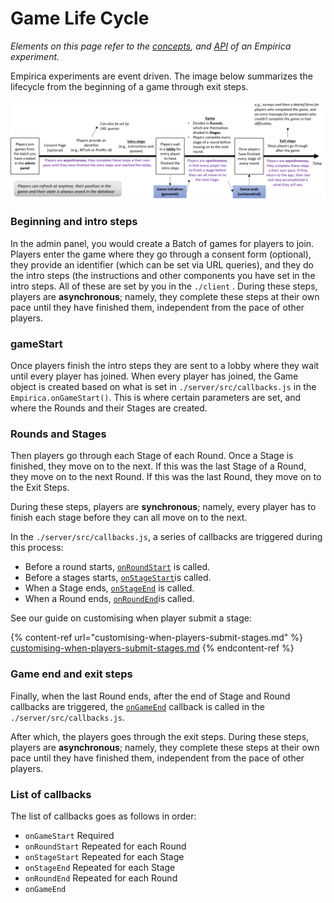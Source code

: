 # Game Life Cycle

_Elements on this page refer to the_ [_concepts_](../concepts.md)_, and_ [_API_](../api/) _of an Empirica experiment._

Empirica experiments are event driven. The image below summarizes the lifecycle from the beginning of a game through exit steps.

![](<../../.gitbook/assets/Picture3 (2).png>)

### Beginning and intro steps

In the admin panel, you would create a Batch of games for players to join. Players enter the game where they go through a consent form (optional), they provide an identifier (which can be set via URL queries), and they do the intro steps (the instructions and other components you have set in the intro steps. All of these are set by you in the `./client` . During these steps, players are **asynchronous**; namely, they complete these steps at their own pace until they have finished them, independent from the pace of other players.

### gameStart

Once players finish the intro steps they are sent to a lobby where they wait until every player has joined. When every player has joined, the Game object is created based on what is set in `./server/src/callbacks.js` in the `Empirica.onGameStart()`. This is where certain parameters are set, and where the Rounds and their Stages are created.

### Rounds and Stages

Then players go through each Stage of each Round. Once a Stage is finished, they move on to the next. If this was the last Stage of a Round, they move on to the next Round. If this was the last Round, they move on to the Exit Steps.

During these steps, players are **synchronous**; namely, every player has to finish each stage before they can all move on to the next.

In the `./server/src/callbacks.js`, a series of callbacks are triggered during this process:

* Before a round starts, [`onRoundStart`](../api/#empiricaonroundstartcallback) is called.
* Before a stages starts, [`onStageStart`](../api/#empiricaonstagestartcallback)is called.
* When a Stage ends, [`onStageEnd`](../api/#empiricaonstageendcallback) is called.
* When a Round ends, [`onRoundEnd`](../api/#empiricaonroundendcallback)is called.

See our guide on customising when player submit a stage:

{% content-ref url="customising-when-players-submit-stages.md" %}
[customising-when-players-submit-stages.md](customising-when-players-submit-stages.md)
{% endcontent-ref %}

### Game end and exit steps

Finally, when the last Round ends, after the end of Stage and Round callbacks are triggered, the [`onGameEnd`](../api/#empiricaongameendcallback) callback is called in the `./server/src/callbacks.js`.

After which, the players goes through the exit steps. During these steps, players are **asynchronous**; namely, they complete these steps at their own pace until they have finished them, independent from the pace of other players.

### List of callbacks

The list of callbacks goes as follows in order:

* `onGameStart` Required
* `onRoundStart` Repeated for each Round
* `onStageStart` Repeated for each Stage
* `onStageEnd` Repeated for each Stage
* `onRoundEnd` Repeated for each Round
* `onGameEnd`

